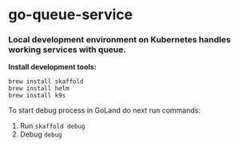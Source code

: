 # go-queue-service

### Local development environment on Kubernetes handles working services with queue.


**Install development tools:**
```
brew install skaffold
brew install helm
brew install k9s
```

To start debug process in GoLand do next run commands:
1. Run `skaffold debug`
2. Debug `debug`
